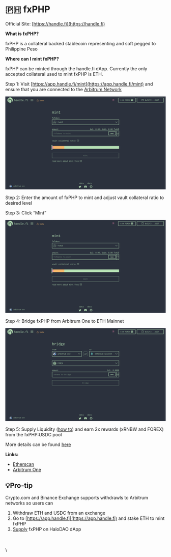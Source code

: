 # 🇵🇭 fxPHP



Official Site: [https://handle.fi](https://handle.fi)

**What is fxPHP?**

&#x20;fxPHP is a collateral backed stablecoin representing and soft pegged to Philippine Peso

**Where can I mint fxPHP?**

fxPHP can be minted through the handle.fi dApp. Currently the only accepted collateral used to mint fxPHP is ETH.

Step 1: Visit [https://app.handle.fi/mint](https://app.handle.fi/mint) and ensure that you are connected to the [Arbitrum Network](https://medium.com/stakingbits/guide-to-arbitrum-and-setting-up-metamask-for-arbitrum-543e513cdd8b)

![](<../.gitbook/assets/Screenshot 2021-11-16 at 4.49.59 PM (1).png>)

Step 2: Enter the amount of fxPHP to mint and adjust vault collateral ratio to desired level

Step 3: Click “Mint”

![](<../.gitbook/assets/Screenshot 2021-11-16 at 4.49.59 PM (1).png>)

Step 4: Bridge fxPHP from Arbitrum One to ETH Mainnet

![](<../.gitbook/assets/Screenshot 2021-11-16 at 4.54.13 PM.png>)

Step 5: Supply Liquidity ([how to](https://docs.halodao.com/get-started/how-to-supply-liquidity/how-to-supply-liquidity-to-halodao-liquidity-pools)) and earn 2x rewards (xRNBW and FOREX) from the fxPHP:USDC pool

More details can be found [here](https://docs.handle.fi/the-platform/key-functions/mint)

**Links:**&#x20;

* [Etherscan](https://etherscan.io/token/0x3d147cd9ac957b2a5f968de9d1c6b9d0872286a0)
* [Arbitrum One](https://arbiscan.io/token/0x7E141940932E3D13bfa54B224cb4a16510519308)

## 💡Pro-tip

Crypto.com and Binance Exchange supports withdrawls to Arbitrum networks so users can

1. Withdraw ETH and USDC from an exchange
2. Go to [https://app.handle.fi](https://app.handle.fi) and stake ETH to mint fxPHP
3. [Supply](../get-started/how-to-supply-liquidity/) fxPHP on HaloDAO dApp

\
\
\
